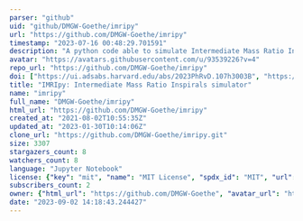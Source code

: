 ```yaml
---
parser: "github"
uid: "github/DMGW-Goethe/imripy"
url: "https://github.com/DMGW-Goethe/imripy"
timestamp: "2023-07-16 00:48:29.701591"
description: "A python code able to simulate Intermediate Mass Ratio Inspirals (IMRI)"
avatar: "https://avatars.githubusercontent.com/u/93539226?v=4"
repo_url: "https://github.com/DMGW-Goethe/imripy"
doi: ["https://ui.adsabs.harvard.edu/abs/2023PhRvD.107h3003B", "https://ui.adsabs.harvard.edu/abs/2023ascl.soft07018B/abstract"]
title: "IMRIpy: Intermediate Mass Ratio Inspirals simulator"
name: "imripy"
full_name: "DMGW-Goethe/imripy"
html_url: "https://github.com/DMGW-Goethe/imripy"
created_at: "2021-08-02T10:55:35Z"
updated_at: "2023-01-30T10:14:06Z"
clone_url: "https://github.com/DMGW-Goethe/imripy.git"
size: 3307
stargazers_count: 8
watchers_count: 8
language: "Jupyter Notebook"
license: {"key": "mit", "name": "MIT License", "spdx_id": "MIT", "url": "https://api.github.com/licenses/mit", "node_id": "MDc6TGljZW5zZTEz"}
subscribers_count: 2
owner: {"html_url": "https://github.com/DMGW-Goethe", "avatar_url": "https://avatars.githubusercontent.com/u/93539226?v=4", "login": "DMGW-Goethe", "type": "Organization"}
date: "2023-09-02 14:18:43.244427"
---
```

